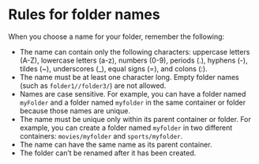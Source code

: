# Rules for folder names<a name="folders-rules-for-names"></a>

When you choose a name for your folder, remember the following:
+ The name can contain only the following characters: uppercase letters \(A\-Z\), lowercase letters \(a\-z\), numbers \(0\-9\), periods \(\.\), hyphens \(\-\), tildes \(\~\), underscores \(\_\), equal signs \(=\), and colons \(:\)\.
+ The name must be at least one character long\. Empty folder names \(such as `folder1//folder3/`\) are not allowed\. 
+ Names are case sensitive\. For example, you can have a folder named `myFolder` and a folder named `myfolder` in the same container or folder because those names are unique\.
+ The name must be unique only within its parent container or folder\. For example, you can create a folder named `myfolder` in two different containers: `movies/myfolder` and `sports/myfolder`\.
+ The name can have the same name as its parent container\.
+ The folder can’t be renamed after it has been created\.